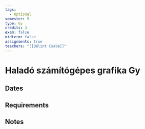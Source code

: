 ```yaml
---
tags:
  - Optional
semester: 5
type: Gy
credits: 3
exam: false
midterm: false
assignments: true
teachers: "[[Bálint Csaba]]"
---
```

# Haladó számítógépes grafika Gy
## Dates
## Requirements
## Notes
